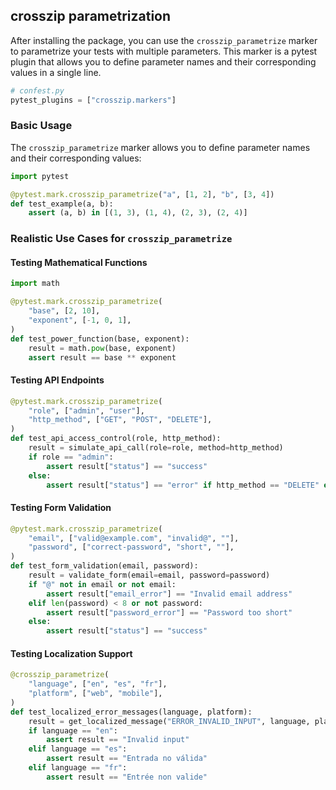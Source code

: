 ## crosszip parametrization

After installing the package, you can use the `crosszip_parametrize` marker to parametrize your tests with multiple parameters.
This marker is a pytest plugin that allows you to define parameter names and their corresponding values in a single line.

```python
# confest.py
pytest_plugins = ["crosszip.markers"]
```

### Basic Usage

The `crosszip_parametrize` marker allows you to define parameter names and their corresponding values:

```python
import pytest

@pytest.mark.crosszip_parametrize("a", [1, 2], "b", [3, 4])
def test_example(a, b):
    assert (a, b) in [(1, 3), (1, 4), (2, 3), (2, 4)]
```

### Realistic Use Cases for `crosszip_parametrize`

#### Testing Mathematical Functions

```python
import math

@pytest.mark.crosszip_parametrize(
    "base", [2, 10],
    "exponent", [-1, 0, 1],
)
def test_power_function(base, exponent):
    result = math.pow(base, exponent)
    assert result == base ** exponent
```

#### Testing API Endpoints

```python
@pytest.mark.crosszip_parametrize(
    "role", ["admin", "user"],
    "http_method", ["GET", "POST", "DELETE"],
)
def test_api_access_control(role, http_method):
    result = simulate_api_call(role=role, method=http_method)
    if role == "admin":
        assert result["status"] == "success"
    else:
        assert result["status"] == "error" if http_method == "DELETE" else "success"
```

#### Testing Form Validation

```python
@pytest.mark.crosszip_parametrize(
    "email", ["valid@example.com", "invalid@", ""],
    "password", ["correct-password", "short", ""],
)
def test_form_validation(email, password):
    result = validate_form(email=email, password=password)
    if "@" not in email or not email:
        assert result["email_error"] == "Invalid email address"
    elif len(password) < 8 or not password:
        assert result["password_error"] == "Password too short"
    else:
        assert result["status"] == "success"
```

#### Testing Localization Support

```python
@crosszip_parametrize(
    "language", ["en", "es", "fr"],
    "platform", ["web", "mobile"],
)
def test_localized_error_messages(language, platform):
    result = get_localized_message("ERROR_INVALID_INPUT", language, platform)
    if language == "en":
        assert result == "Invalid input"
    elif language == "es":
        assert result == "Entrada no válida"
    elif language == "fr":
        assert result == "Entrée non valide"
```
